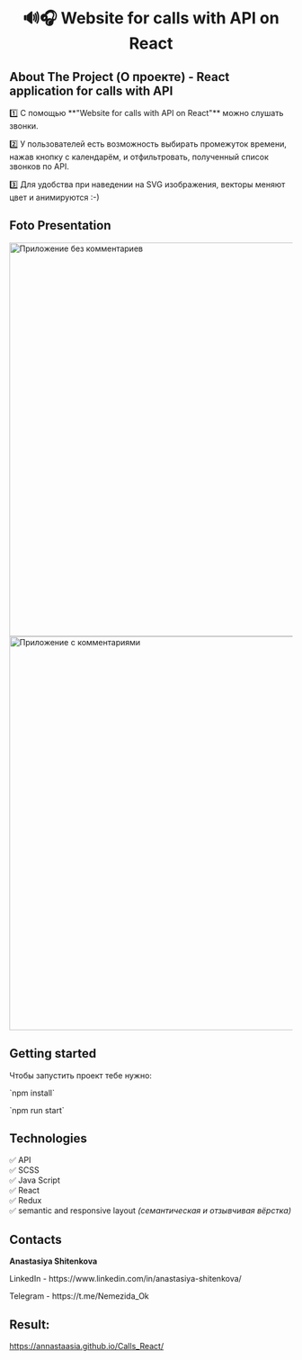 <h1 align="center">🔊🎧 Website for calls with API on React </h1>
<h2>About The Project (О проекте) - React application for calls with API</h2>


<p> 1️⃣  С помощью **"Website for calls with API on React"** можно слушать звонки.</p>

<p> 2️⃣  У пользователей есть возможность выбирать промежуток времени, нажав кнопку с календарём, и отфильтровать, полученный список звонков по API.

<p> 3️⃣  Для удобства при наведении на SVG изображения, векторы меняют цвет и анимируются :-)

<h2>Foto Presentation</h2>

<img width="700" alt="Приложение без комментариев" src="https://github.com/Annastaasia/Calls_React/assets/108290014/0a3da013-109b-4b9e-afa3-ea81b4452adf.png">
<img width="700" alt="Приложение с комментариями" src="https://github.com/Annastaasia/Calls_React/assets/108290014/9118b9da-b5f2-4107-9759-f5eeaa284f92.png">

## Getting started

Чтобы запустить проект тебе нужно:
<p> `npm install`
<p> `npm run start`

<h2>Technologies</h2>

:white_check_mark: API    
:white_check_mark: SCSS      
:white_check_mark: Java Script   
:white_check_mark: React          
:white_check_mark: Redux    
:white_check_mark: semantic and responsive layout *(семантическая и отзывчивая вёрстка)*      

<h2>Contacts</h2>

**Anastasiya Shitenkova** 
<p>  LinkedIn - https://www.linkedin.com/in/anastasiya-shitenkova/
<p>  Telegram - https://t.me/Nemezida_Ok

## Result:
https://annastaasia.github.io/Calls_React/
